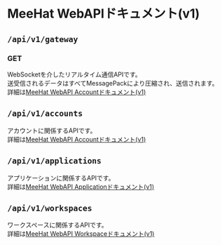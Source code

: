 # MeeHat WebAPIドキュメント(v1)
## `/api/v1/gateway`
### GET
WebSocketを介したリアルタイム通信APIです。<br>
送受信されるデータはすべてMessagePackにより圧縮され、送信されます。<br>
詳細は[MeeHat WebAPI Accountドキュメント(v1)](./Gateway.md)

## `/api/v1/accounts`
アカウントに関係するAPIです。<br>
詳細は[MeeHat WebAPI Accountドキュメント(v1)](./accounts.md)

## `/api/v1/applications`
アプリケーションに関係するAPIです。<br>
詳細は[MeeHat WebAPI Applicationドキュメント(v1)](./applications.md)

## `/api/v1/workspaces`
ワークスペースに関係するAPIです。<br>
詳細は[MeeHat WebAPI Workspaceドキュメント(v1)](./workspaces.md)
